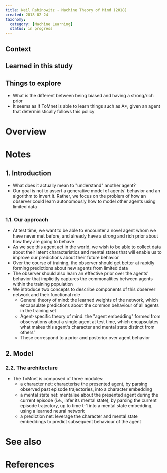 ```yaml
---
title: Neil Rabinowitz - Machine Theory of Mind (2018)
created: 2018-02-24
taxonomy:
  category: [Machine Learning]
  status: in progress
---
```


## Context

## Learned in this study

## Things to explore
* What is the different between being biased and having a strong/rich prior
* It seems as if ToMnet is able to learn things such as A*, given an agent that deterministically follows this policy

# Overview

# Notes
## 1. Introduction
* What does it actually mean to "understand" another agent?
* Our goal is not to assert a generative model of agents' behavior and an algorithm to invert it. Rather, we focus on the problem of how an observer could learn autonomously how to model other agents using limited data

### 1.1. Our approach
* At test time, we want to be able to encounter a novel agent whom we have never met before, and already have a strong and rich prior about how they are going to behave
* As we see this agent act in the world, we wish to be able to collect data about their latent characteristics and mental states that will enable us to improve our predictions about their future behavior
* Over the course of training, the observer should get better at rapidly forming predictions about new agents from limited data
* The observer should also learn an effective prior over the agents' behavior that implicitly captures the commonalities between agents within the training population
* We introduce two concepts to describe components of this observer network and their functional role
	* General theory of mind: the learned weights of the network, which encapsulate predictions about the common behaviour of all agents in the training set
	* Agent-specific theory of mind: the "agent embedding" formed from observations about a single agent at test time, which encapsulates what makes this agent's character and mental state distinct from others'
	* These correspond to a prior and posterior over agent behavior

## 2. Model
### 2.2. The architecture
* The ToMnet is composed of three modules:
	* a character net: characterise the presented agent, by parsing observed past episode trajectories, into a character embedding
	* a mental state net: mentalise about the presented agent during the current episode (i.e., infer its mental state), by parsing the current episode trajectory, up to time t-1 into a mental state embedding, using a learned neural network
	* a prediction net: leverage the character and mental state embeddings to predict subsequent behaviour of the agent

# See also

# References
